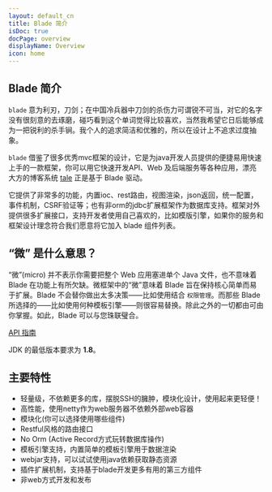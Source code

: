 ```yaml
---
layout: default_cn
title: Blade 简介
isDoc: true
docPage: overview
displayName: Overview
icon: home
---
```


## Blade 简介


 `blade` 意为利刃，刀剑；在中国冷兵器中刀剑的杀伤力可谓锐不可当，对它的名字没有很刻意的去琢磨，碰巧看到这个单词觉得比较喜欢，当然我希望它日后能够成为一把锐利的杀手锏。我个人的追求简洁和优雅的，所以在设计上不追求过度抽象。


 `blade` 借鉴了很多优秀mvc框架的设计，它是为java开发人员提供的便捷易用快速上手的一款框架，你可以用它快速开发API、Web 及后端服务等各种应用，漂亮大方的博客系统 [tale](https://github.com/otale/tale) 正是基于 Blade 驱动。

 它提供了非常多的功能，内置ioc、rest路由，视图渲染，json返回，统一配置，事件机制，CSRF验证等；也有非orm的jdbc扩展框架作为数据库支持。框架对外提供很多扩展接口，支持开发者使用自己喜欢的，比如模版引擎，如果你的服务和框架设计理念符合我们愿意将它加入 blade 组件列表。

## “微” 是什么意思？

“微”(micro) 并不表示你需要把整个 Web 应用塞进单个 Java 文件，也不意味着 Blade 在功能上有所欠缺。微框架中的“微”意味着 Blade 旨在保持核心简单而易于扩展。Blade 不会替你做出太多决策——比如使用结合 `权限管理`。而那些 Blade 所选择的——比如使用何种模板引擎——则很容易替换。除此之外的一切都由可由你掌握。如此，Blade 可以与您珠联璧合。

[API 指南](http://bladejava.com/apidocs)

JDK 的最低版本要求为 **1.8**。

## 主要特性

- 轻量级，不依赖更多的库，摆脱SSH的臃肿，模块化设计，使用起来更轻便！
- 高性能，使用netty作为web服务器不依赖外部web容器
- 模块化(你可以选择使用哪些组件)
- Restful风格的路由接口
- No Orm (Active Record方式玩转数据库操作)
- 模板引擎支持，内置简单的模板引擎用于数据渲染
- webjar支持，可以试试使用java依赖获取静态资源
- 插件扩展机制，支持基于blade开发更多有用的第三方组件
- 非web方式开发和发布

